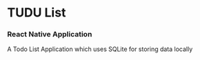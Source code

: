 # TUDU List
### React Native Application

A Todo List Application which uses SQLite for storing data locally

